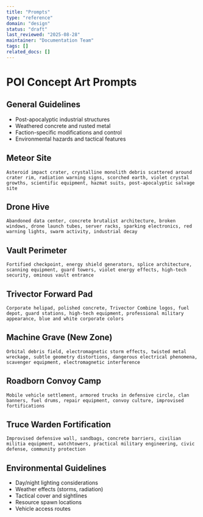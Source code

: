 ```yaml
---
title: "Prompts"
type: "reference"
domain: "design"
status: "draft"
last_reviewed: "2025-08-28"
maintainer: "Documentation Team"
tags: []
related_docs: []
---
```


# POI Concept Art Prompts

## General Guidelines
- Post-apocalyptic industrial structures
- Weathered concrete and rusted metal
- Faction-specific modifications and control
- Environmental hazards and tactical features

## Meteor Site

```text
Asteroid impact crater, crystalline monolith debris scattered around crater rim, radiation warning signs, scorched earth, violet crystal growths, scientific equipment, hazmat suits, post-apocalyptic salvage site
```

## Drone Hive

```text
Abandoned data center, concrete brutalist architecture, broken windows, drone launch tubes, server racks, sparking electronics, red warning lights, swarm activity, industrial decay
```

## Vault Perimeter

```text
Fortified checkpoint, energy shield generators, splice architecture, scanning equipment, guard towers, violet energy effects, high-tech security, ominous vault entrance
```

## Trivector Forward Pad

```text
Corporate helipad, polished concrete, Trivector Combine logos, fuel depot, guard stations, high-tech equipment, professional military appearance, blue and white corporate colors
```

## Machine Grave (New Zone)

```text
Orbital debris field, electromagnetic storm effects, twisted metal wreckage, subtle geometry distortions, dangerous electrical phenomena, scavenger equipment, electromagnetic interference
```

## Roadborn Convoy Camp

```text
Mobile vehicle settlement, armored trucks in defensive circle, clan banners, fuel drums, repair equipment, convoy culture, improvised fortifications
```

## Truce Warden Fortification

```text
Improvised defensive wall, sandbags, concrete barriers, civilian militia equipment, watchtowers, practical military engineering, civic defense, community protection
```

## Environmental Guidelines

- Day/night lighting considerations
- Weather effects (storms, radiation)
- Tactical cover and sightlines
- Resource spawn locations
- Vehicle access routes
